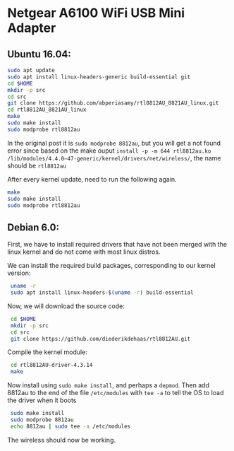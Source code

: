 # Netgear A6100 WiFi USB Mini Adapter

## Ubuntu 16.04:

```bash
sudo apt update
sudo apt install linux-headers-generic build-essential git
cd $HOME
mkdir -p src
cd src
git clone https://github.com/abperiasamy/rtl8812AU_8821AU_linux.git
cd rtl8812AU_8821AU_linux
make
sudo make install
sudo modprobe rtl8812au
```

In the original post it is `sudo modprobe 8812au`, but you will get a not found error since based on the make ouput `install -p -m 644 rtl8812au.ko /lib/modules/4.4.0–47-generic/kernel/drivers/net/wireless/`, the name should be `rtl8812au`

After every kernel update, need to run the following again.

```bash
make
sudo make install
sudo modprobe rtl8812au
```

## Debian 6.0:

First, we have to install required drivers that have not been merged with the linux kernel and do not come with most linux distros.

We can install the required build packages, corresponding to our kernel version:
```bash
 uname -r
 sudo apt install linux-headers-$(uname -r) build-essential
```

Now, we will download the source code: 
```bash
 cd $HOME
 mkdir -p src
 cd src
 git clone https://github.com/diederikdehaas/rtl8812AU.git
```

Compile the kernel module:
```bash
 cd rtl8812AU-driver-4.3.14
 make
```

Now install using `sudo make install`, and perhaps a `depmod`. Then add 8812au to the end of the file `/etc/modules` with `tee -a` to tell the OS to load the driver when it boots
```bash
 sudo make install
 sudo modprobe 8812au
 echo 8812au | sudo tee -a /etc/modules
```

The wireless should now be working.


